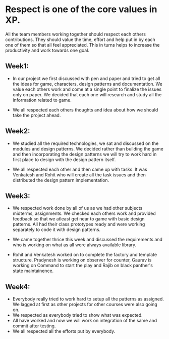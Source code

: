 # Respect is one of the core values in XP. 

All the team members working together should respect each others contributions. They should value the time, effort and help
put in by each one of them so that all feel appreciated.
This in turns helps to increase the productivity and work towards one goal.

## Week1:

* In our project we first discussed with pen and paper and tried to get all the ideas for game, characters, design patterns
and documentation. We value each others work and come at a single point to finalize the issues only on paper. We decided that
each one will research and study all the information related to game.

* We all respected each others thoughts and idea about how we should take the project ahead.

## Week2:
* We studied all the required technologies, we sat and discussed on the modules and design patterns. We decided rather than
building the game and then incorporating the design patterns we will try to work hard in first place to design with the design
pattern itself.

* We all respected each other and then came up with tasks. It was Venkatesh and Rohit who will create all the task issues and 
then distributed the design pattern implementation.

## Week3:
* We respected work done by all of us as we had other subjects midterms, assignments. We checked each others work and provided 
feedback so that we atleast get near to game with basic design patterns. All had their class prototypes ready and were working 
separately to code it with design patterns.

* We came together thrice this week and discussed the requirements and who is working on what as all were always available
library.

* Rohit and Venkatesh worked on to complete the factory and template structure. Pradynesh is working on observer for counter, Gaurav
is working on Command to start the play and Rajib on black panther's state maintainence.

## Week4:
* Everybody really tried to work hard to setup all the patterns as assigned. We lagged at first as other projects for other courses were also going on.
* We respected as everybody tried to show what was expected.
* All have worked and now we will work on integration of the same and commit after testing.
* We all respected all the efforts put by everybody.



